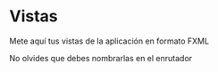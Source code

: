 # Vistas

Mete aquí tus vistas de la aplicación en formato FXML

No olvides que debes nombrarlas en el enrutador